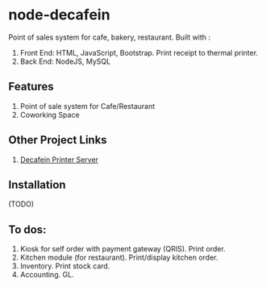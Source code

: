 # node-decafein

Point of sales system for cafe, bakery, restaurant. Built with :
1. Front End: HTML, JavaScript, Bootstrap. Print receipt to thermal printer.
2. Back End: NodeJS, MySQL

## Features

1. Point of sale system for Cafe/Restaurant
2. Coworking Space

## Other Project Links

1. [Decafein Printer Server](https://github.com/setiodewo/decafein-printer)

## Installation

(TODO)

## To dos:

1. Kiosk for self order with payment gateway (QRIS). Print order.
2. Kitchen module (for restaurant). Print/display kitchen order.
3. Inventory. Print stock card.
4. Accounting. GL.